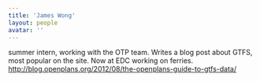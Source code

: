 ```yaml
---
title: 'James Wong'
layout: people
avatar: ''
---
```


summer intern, working with the OTP team. Writes a blog post about GTFS, most popular on the site. Now at EDC working on ferries. http://blog.openplans.org/2012/08/the-openplans-guide-to-gtfs-data/